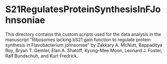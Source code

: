# S21RegulatesProteinSynthesisInFJohnsoniae
This directory contains the custom scripts used for the data analysis in the manuscript "Ribosomes lacking bS21 gain function to regulate protein synthesis in Flavobacterium johnsoniae" by Zakkary A. McNutt, Bappaditya Roy, Bryan T. Gemler, Elan A. Shatoff, Kyung-Mee Moon, Leonard J. Foster, Ralf Bundschuh, and Kurt Fredrick.

